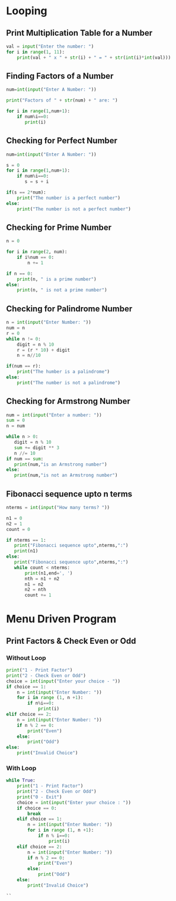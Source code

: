 # Looping

## Print Multiplication Table for a Number

```python
val = input("Enter the number: ")
for i in range(1, 11):
    print(val + " x " + str(i) + " = " + str(int(i)*int(val)))
```

## Finding Factors of a Number

```python
num=int(input("Enter A Number: "))

print("Factors of " + str(num) + " are: ")

for i in range(1,num+1):
    if num%i==0:
       print(i)
```

## Checking for Perfect Number

```python
num=int(input("Enter A Number: "))

s = 0
for i in range(1,num+1):
    if num%i==0:
       s = s + i

if(s == 2*num):
    print("The number is a perfect number")
else:
    print("The number is not a perfect number")
```

## Checking for Prime Number

```python
n = 0

for i in range(2, num):
    if i%num == 0:
        n += 1

if n == 0:
    print(n, " is a prime number")
else:
    print(n, " is not a prime number")
```

## Checking for Palindrome Number

```python
n = int(input("Enter Number: "))
num = n
r = 0
while n != 0:
    digit = n % 10
    r = (r * 10) + digit
    n = n//10

if(num == r):
    print("The humber is a palindrome")
else:
    print("The number is not a palindrome")
```

## Checking for Armstrong Number

```python
num = int(input("Enter a number: "))
sum = 0
n = num

while n > 0:
   digit = n % 10
   sum += digit ** 3
   n //= 10
if num == sum:
   print(num,"is an Armstrong number")
else:
   print(num,"is not an Armstrong number")
```

## Fibonacci sequence upto n terms

```python
nterms = int(input("How many terms? "))

n1 = 0
n2 = 1
count = 0

if nterms == 1:
   print("Fibonacci sequence upto",nterms,":")
   print(n1)
else:
   print("Fibonacci sequence upto",nterms,":")
   while count < nterms:
       print(n1,end=', ')
       nth = n1 + n2
       n1 = n2
       n2 = nth
       count += 1
```

# Menu Driven Program

## Print Factors & Check Even or Odd

### Without Loop

```python
print("1 - Print Factor")
print("2 - Check Even or Odd")
choice = int(input("Enter your choice - "))
if choice == 1:
    n = int(input("Enter Number: "))
    for i in range (1, n +1):
        if n%i==0:
            print(i)
elif choice == 2:
    n = int(input("Enter Number: "))
    if n % 2 == 0:
        print("Even")
    else:
        print("Odd")
else:
    print("Invalid Choice")
```

### With Loop

```python
while True:
    print("1 - Print Factor")
    print("2 - Check Even or Odd")
    print("0 - Exit")
    choice = int(input("Enter your choice : "))
    if choice == 0:
        break
    elif choice == 1:
        n = int(input("Enter Number: "))
        for i in range (1, n +1):
            if n % i==0:
                print(i)
    elif choice == 2:
        n = int(input("Enter Number: "))
        if n % 2 == 0:
            print("Even")
        else:
            print("Odd")
    else:
        print("Invalid Choice")

``
